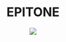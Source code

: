 <div name="bio">
  <div name="header" align="center">
    <h1>EPITONE</h1>
    <div name="headImg">
      <img src="https://i.ibb.co/B4GRMcf/C98-F76-FC-FBFC-4-E93-95-E7-FEA9-C1-A13-B74.png" >
    </div>
    <div>
      <!--- <button href="#" type="button">VIEW MORE</button> --->
    </div>
  </div>
</div>
